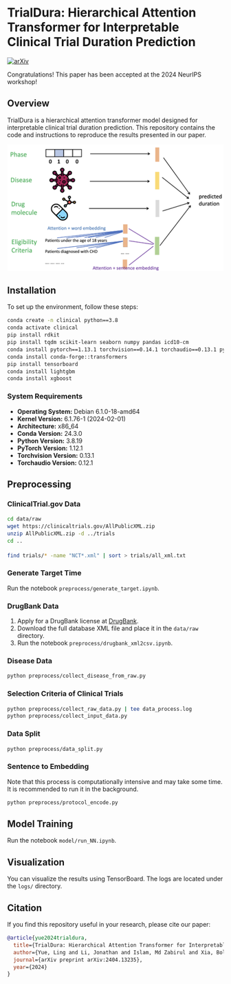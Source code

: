 # TrialDura: Hierarchical Attention Transformer for Interpretable Clinical Trial Duration Prediction

[![arXiv](https://img.shields.io/badge/arXiv-2404.13235-b31b1b.svg)](https://arxiv.org/abs/2404.13235)

Congratulations! This paper has been accepted at the 2024 NeurIPS workshop!

## Overview

TrialDura is a hierarchical attention transformer model designed for interpretable clinical trial duration prediction. This repository contains the code and instructions to reproduce the results presented in our paper.

![Overview](overview.png)



## Installation

To set up the environment, follow these steps:

```bash
conda create -n clinical python==3.8
conda activate clinical
pip install rdkit
pip install tqdm scikit-learn seaborn numpy pandas icd10-cm
conda install pytorch==1.13.1 torchvision==0.14.1 torchaudio==0.13.1 pytorch-cuda=11.7 -c pytorch -c nvidia
conda install conda-forge::transformers
pip install tensorboard
conda install lightgbm
conda install xgboost
```

### System Requirements

- **Operating System:** Debian 6.1.0-18-amd64
- **Kernel Version:** 6.1.76-1 (2024-02-01)
- **Architecture:** x86_64
- **Conda Version:** 24.3.0
- **Python Version:** 3.8.19
- **PyTorch Version:** 1.12.1
- **Torchvision Version:** 0.13.1
- **Torchaudio Version:** 0.12.1

## Preprocessing

### ClinicalTrial.gov Data

```bash
cd data/raw
wget https://clinicaltrials.gov/AllPublicXML.zip
unzip AllPublicXML.zip -d ../trials
cd ..

find trials/* -name "NCT*.xml" | sort > trials/all_xml.txt
```

### Generate Target Time

Run the notebook `preprocess/generate_target.ipynb`.

### DrugBank Data

1. Apply for a DrugBank license at [DrugBank](https://go.drugbank.com/releases/latest).
2. Download the full database XML file and place it in the `data/raw` directory.
3. Run the notebook `preprocess/drugbank_xml2csv.ipynb`.

### Disease Data

```bash
python preprocess/collect_disease_from_raw.py
```

### Selection Criteria of Clinical Trials

```bash
python preprocess/collect_raw_data.py | tee data_process.log
python preprocess/collect_input_data.py
```

### Data Split

```bash
python preprocess/data_split.py
```

### Sentence to Embedding

Note that this process is computationally intensive and may take some time. It is recommended to run it in the background.

```bash
python preprocess/protocol_encode.py
```

## Model Training

Run the notebook `model/run_NN.ipynb`.

## Visualization

You can visualize the results using TensorBoard. The logs are located under the `logs/` directory.

## Citation

If you find this repository useful in your research, please cite our paper:

```bibtex
@article{yue2024trialdura,
  title={TrialDura: Hierarchical Attention Transformer for Interpretable Clinical Trial Duration Prediction},
  author={Yue, Ling and Li, Jonathan and Islam, Md Zabirul and Xia, Bolun and Fu, Tianfan and Chen, Jintai},
  journal={arXiv preprint arXiv:2404.13235},
  year={2024}
}
```

